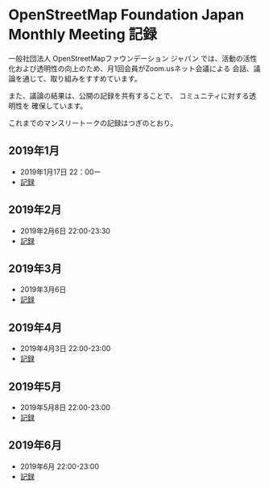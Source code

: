# OpenStreetMap Foundation Japan Monthly Meeting  記録

一般社団法人 OpenStreetMapファウンデーション ジャパン
では、活動の活性化および透明性の向上のため、月1回会員がZoom.usネット会議による
会話、議論を通じて、取り組みをすすめています。

また、議論の結果は、公開の記録を共有することで、 コミュニティに対する透明性を
確保しています。

これまでのマンスリートークの記録はつぎのとおり。

## 2019年1月

* 2019年1月17日 22：00ー
* [記録](https://hackmd.io/@eIzQUTcORT2dn5zB2CQSeg/HJyHAl0MN?type=view)

## 2019年2月

* 2019年2月6日 22:00-23:30
* [記録](https://hackmd.io/_cAs3rgiReOUJViud9mgLg)

## 2019年3月

* 2019年3月6日 
* [記録](https://hackmd.io/@miurahr/SJLHAPOEN)

## 2019年4月

* 2019年4月3日 22:00-23:00
* [記録](https://hackmd.io/@SDyOrZxfTBKG3Rso8EBSVg/SJKPMIaUV)

## 2019年5月

* 2019年5月8日 22:00-23:00
* [記録](https://hackmd.io/LUhq_cbFQj2o1kekS3HFbQ)

## 2019年6月

* 2019年6月 22:00-23:00
* [記録](https://hackmd.io/@6LTXh3XUTX2p5hE1hz4R4g/BkpBGPlhV)
